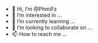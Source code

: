 - 👋 Hi, I’m @PhmiFz
- 👀 I’m interested in ...
- 🌱 I’m currently learning ...
- 💞️ I’m looking to collaborate on ...
- 📫 How to reach me ...

<!---
PhmiFz/PhmiFz is a ✨ special ✨ repository because its `README.md` (this file) appears on your GitHub profile.
You can click the Preview link to take a look at your changes.
--->
